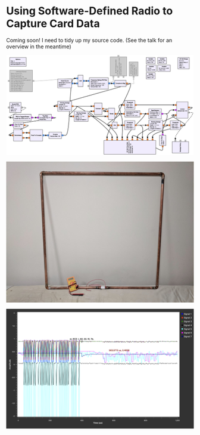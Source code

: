 # Using Software-Defined Radio to Capture Card Data

Coming soon! I need to tidy up my source code. (See the talk for an overview in the meantime)

![](grc.png)

![](antenna.jpg)

![](plot.png)
